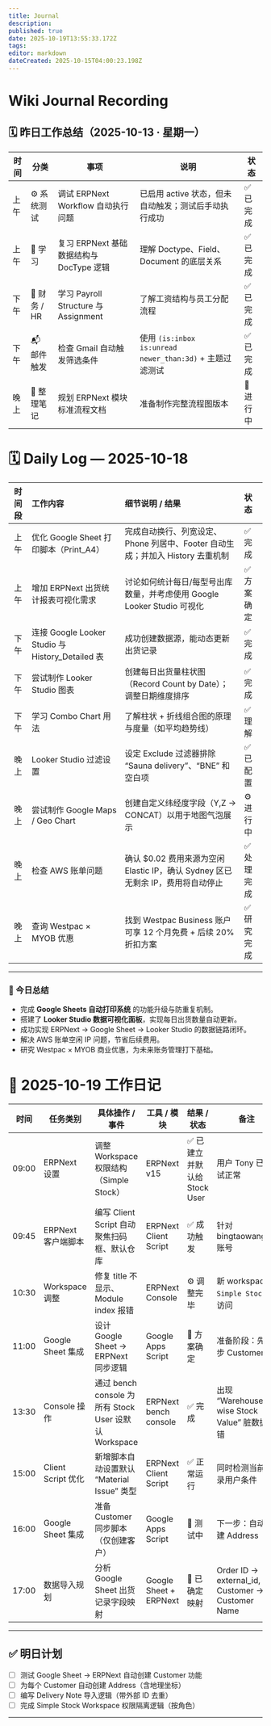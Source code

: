 ```yaml
---
title: Journal 
description: 
published: true
date: 2025-10-19T13:55:33.172Z
tags: 
editor: markdown
dateCreated: 2025-10-15T04:00:23.198Z
---
```


# Wiki Journal Recording




## 🗓️ 昨日工作总结（2025-10-13 · 星期一）

| 时间 | 分类 | 事项 | 说明 | 状态 |
|------|------|------|------|------|
| 上午 | ⚙️ 系统测试 | 调试 ERPNext Workflow 自动执行问题 | 已启用 active 状态，但未自动触发；测试后手动执行成功 | ✅ 已完成 |
| 上午 | 🧠 学习 | 复习 ERPNext 基础数据结构与 DocType 逻辑 | 理解 Doctype、Field、Document 的底层关系 | ✅ 已完成 |
| 下午 | 💼 财务 / HR | 学习 Payroll Structure 与 Assignment | 了解工资结构与员工分配流程 | ✅ 已完成 |
| 下午 | 📬 邮件触发 | 检查 Gmail 自动触发筛选条件 | 使用 `(is:inbox is:unread newer_than:3d)` + 主题过滤测试 | ✅ 已完成 |
| 晚上 | 📘 整理笔记 | 规划 ERPNext 模块标准流程文档 | 准备制作完整流程图版本 | 📝 进行中 |

# 🗓️ Daily Log — 2025-10-18

| 时间段 | 工作内容 | 细节说明 / 结果 | 状态 |
|:------:|:----------|:----------------|:------|
| 上午 | 优化 Google Sheet 打印脚本（Print_A4） | 完成自动换行、列宽设定、Phone 列居中、Footer 自动生成；并加入 History 去重机制 | ✅ 完成 |
| 上午 | 增加 ERPNext 出货统计报表可视化需求 | 讨论如何统计每日/每型号出库数量，并考虑使用 Google Looker Studio 可视化 | ✅ 方案确定 |
| 下午 | 连接 Google Looker Studio 与 History_Detailed 表 | 成功创建数据源，能动态更新出货记录 | ✅ 完成 |
| 下午 | 尝试制作 Looker Studio 图表 | 创建每日出货量柱状图（Record Count by Date）；调整日期维度排序 | ✅ 完成 |
| 下午 | 学习 Combo Chart 用法 | 了解柱状 + 折线组合图的原理与度量（如平均趋势线） | ✅ 理解 |
| 晚上 | Looker Studio 过滤设置 | 设定 Exclude 过滤器排除 “Sauna delivery”、“BNE” 和空白项 | ✅ 已配置 |
| 晚上 | 尝试制作 Google Maps / Geo Chart | 创建自定义纬经度字段（Y,Z → CONCAT）以用于地图气泡展示 | ⚙️ 进行中 |
| 晚上 | 检查 AWS 账单问题 | 确认 $0.02 费用来源为空闲 Elastic IP，确认 Sydney 区已无剩余 IP，费用将自动停止 | ✅ 处理完成 |
| 晚上 | 查询 Westpac × MYOB 优惠 | 找到 Westpac Business 账户可享 12 个月免费 + 后续 20% 折扣方案 | ✅ 研究完成 |

---

### 🧭 今日总结
- 完成 **Google Sheets 自动打印系统** 的功能升级与防重复机制。  
- 搭建了 **Looker Studio 数据可视化面板**，实现每日出货数量自动更新。  
- 成功实现 ERPNext → Google Sheet → Looker Studio 的数据链路闭环。  
- 解决 AWS 账单空闲 IP 问题，节省后续费用。  
- 研究 Westpac × MYOB 商业优惠，为未来账务管理打下基础。



# 📅 2025-10-19 工作日记

| 时间 | 任务类别 | 具体操作 / 事件 | 工具 / 模块 | 结果 / 状态 | 备注 |
|------|-----------|------------------|--------------|--------------|------|
| 09:00 | ERPNext 设置 | 调整 Workspace 权限结构（Simple Stock） | ERPNext v15 | ✅ 已建立并默认给 Stock User | 用户 Tony 已测试正常 |
| 09:45 | ERPNext 客户端脚本 | 编写 Client Script 自动聚焦扫码框、默认仓库 | ERPNext Client Script | ✅ 成功触发 | 针对 bingtaowang05 账号 |
| 10:30 | Workspace 调整 | 修复 title 不显示、Module index 报错 | ERPNext Console | ⚙️ 调整完毕 | 新 workspace `Simple Stock` 可访问 |
| 11:00 | Google Sheet 集成 | 设计 Google Sheet → ERPNext 同步逻辑 | Google Apps Script | 🧠 方案确定 | 准备阶段：先同步 Customer |
| 13:30 | Console 操作 | 通过 bench console 为所有 Stock User 设默认 Workspace | ERPNext bench console | ✅ 完成 | 出现 “Warehouse wise Stock Value” 脏数据报错 |
| 15:00 | Client Script 优化 | 新增脚本自动设置默认 “Material Issue” 类型 | ERPNext Client Script | ✅ 正常运行 | 同时检测当前登录用户条件 |
| 16:00 | Google Sheet 集成 | 准备 Customer 同步脚本（仅创建客户） | Google Apps Script | 🚧 测试中 | 下一步：自动创建 Address |
| 17:00 | 数据导入规划 | 分析 Google Sheet 出货记录字段映射 | Google Sheet + ERPNext | 🧩 已确定映射 | Order ID → external_id, Customer → Customer Name |

---

## ✅ 明日计划
- [ ] 测试 Google Sheet → ERPNext 自动创建 Customer 功能  
- [ ] 为每个 Customer 自动创建 Address（含地理坐标）  
- [ ] 编写 Delivery Note 导入逻辑（带外部 ID 去重）  
- [ ] 完成 Simple Stock Workspace 权限隔离逻辑（按角色）

---


